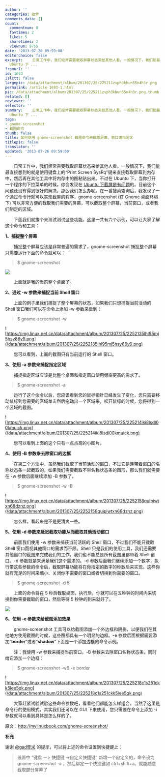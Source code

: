 ```yaml
---
author: ''
categories: 技术
comments_data: []
count:
  commentnum: 0
  favtimes: 2
  likes: 5
  sharetimes: 2
  viewnum: 9765
date: '2013-07-26 09:59:00'
editorchoice: false
excerpt: 　　日常工作中，我们经常需要截取屏幕状态来给其他人看。一般情况下，我们能最直接想到的就是使用键盘上的Print Screen SysRq键来直接截取屏幕到内存中，然后再在其他工具中将内存中的图粘贴出来。不过在
  Ubuntu 下 ...
fromurl: ''
id: 1693
islctt: false
largepic: /data/attachment/album/201307/25/225211zvph3khun55n4h3r.png
permalink: /article-1693-1.html
pic: /data/attachment/album/201307/25/225211zvph3khun55n4h3r.png.thumb.jpg
related: []
reviewer: ''
selector: ''
summary: 　　日常工作中，我们经常需要截取屏幕状态来给其他人看。一般情况下，我们能最直接想到的就是使用键盘上的Print Screen SysRq键来直接截取屏幕到内存中，然后再在其他工具中将内存中的图粘贴出来。不过在
  Ubuntu 下 ...
tags:
- gnome-screenshot
- 截图命令
thumb: false
title: 如何使用 gnome-screenshot 截图命令来截取屏幕、窗口或指定区
titlepic: false
translator: ''
updated: '2013-07-26 09:59:00'
---
```


　　日常工作中，我们经常需要截取屏幕状态来给其他人看。一般情况下，我们能最直接想到的就是使用键盘上的“Print Screen SysRq”键来直接截取屏幕到内存中，然后再在其他工具中将内存中的图粘贴出来。不过在 Ubuntu 下，当你打开一个程序的下拉菜单的时候，你会发现在 [Ubuntu 下截屏是有问题](https://bugs.launchpad.net/ubuntu/+source/gnome-utils/+bug/29894)的。目前这个问题还没有得到很好的解决，那么我们怎么办呢。在一番搜索查询后，我发现了一个通过命令行就可以实现截屏的程序，gnome-screenshot (在 Gnome 桌面环境下) 可以非常方便的截取我们需要的屏幕，可以截取整个屏幕，当前窗口，或者我们制定的区域。


　　下面我们就挨个来测试测试这些功能。这里一共有六个示例，可以让大家了解这个命令和工具：


**1、捕捉整个屏幕**


　　捕捉整个屏幕应该是非常普遍的需求了，gnome-screenshot 捕捉整个屏幕只需要运行下面的命令就可以：



> 
> $ gnome-screenshot
> 
> 
> 


![](/data/attachment/album/201307/25/225211zvph3khun55n4h3r.png)


　　上面就是我的当前整个桌面了。


**2、通过 -w 参数来捕捉当前 Shell 窗口**


　　上面的例子里我们捕捉了整个屏幕的状态，如果我们只想捕捉当前活动的 Shell 窗口我们可以在命令上添加 -w 参数来做到：



> 
> $ gnome-screenshot -w
> 
> 
> 


![https://img.linux.net.cn/data/attachment/album/201307/25/2252135lhl95mj5hsy86y9.png](/data/attachment/album/201307/25/2252135lhl95mj5hsy86y9.png)


　　您可以看到，上面的截图只有当前运行的 Shell 窗口。


**3、使用 -a 参数来捕捉指定区域**


　　捕捉指定区域应该是比整个桌面和指定窗口使用频率更高的需求了。



> 
> $ gnome-screenshot -a
> 
> 
> 


　　运行了这个命令以后，您应该看到您的鼠标指针已经发生了变化，您只需要移动鼠标到您需要的区域单击然后拖动出一个区域来，松开鼠标的时候，您将得到一个区域的截图。


![https://img.linux.net.cn/data/attachment/album/201307/25/225214iki8lsdl00kmuick.png](/data/attachment/album/201307/25/225214iki8lsdl00kmuick.png)


　　您可以看到上面的这个只有一点点高的小图片。


**4、使用 -B 参数来去除窗口的边框**


　　在第二个方法中，虽然我们截取了当前活动的窗口，不过它是连带着窗口的名称状态条一起截取的，如果我们需要截取不带名称状态条的图形，那么我们就需要在 -w 参数后面继续添加 -B 参数了。



> 
> $ gnome-screenshot -w -B
> 
> 
> 


![https://img.linux.net.cn/data/attachment/album/201307/25/2252158quipiwtxn68dznz.png](/data/attachment/album/201307/25/2252158quipiwtxn68dznz.png)


　　怎么样，看起来是不是更清爽一些。


**5、使用 -d 参数来延迟截取功能从而截取其他活动窗口**


　　前面我们使用 -w 参数来捕获当前活跃的 Shell 窗口，不过我们不能只截取 Shell 窗口而视其他窗口的需求而不顾。Shell 只是我们的使用工具，我们还需要其他窗口的截图来完成我们的工作，我们也不能总是所有截图里都带着 Shell 窗口。-d 参数就是来满足我们这个需求的。-d 参数后面我们继续添加一个数字，执行带这些参数的命令后，截取屏幕功能将在你指定的数字的秒数后来实现。这样你就有充足的时间来缩小、关闭你不需要的窗口或者切换到你需要的窗口。



> 
> $ gnome-screenshot -d 5
> 
> 
> 


　　上面的命令将在 5 秒后截取桌面，执行后，你就可以在五秒钟的时间内来切换到你需要截取的窗口，然后等待 5 秒钟的到来就好了。


![](/data/attachment/album/201307/25/225216f8yvy6fttaayyf6t.png)


**6、使用 -e 参数来给截图添加效果**


　　gnome-screenshot 工具可以给截图添加一个外边框和阴影，以便我们在其他地方使用截图的时候，这些图都具有一个明显的边框。-e 参数后面根据需要添加“**border**”或者“**shadow**”下面是一个添加边框的命令示例。


　　注：我使用 -w 参数来捕捉当前窗口，-B 参数来去除窗口名称状态条，同时给它添加一个边框：



> 
> $ gnome-screenshot -wB -e border
> 
> 
> 


![https://img.linux.net.cn/data/attachment/album/201307/25/225218c1s251ckk5lee5qk.png](/data/attachment/album/201307/25/225218c1s251ckk5lee5qk.png)


　　大家赶紧试验试验这些命令参数吧，看看他们都能怎么样组合，当然了这里是命令行的使用模式，其实我们还可以在 GUI 下来使用，您只需要在命令上添加 -i 参数就可以看到具体是怎么样的了。


原文：<http://mylinuxbook.com/gnome-screenshot/> 


**补充**


谢谢 [@gad壹米](http://weibo.com/1291920520 "gad壹米") 的提示，可以将上述的命令设置到快捷键上：



> 
> 设置中 “键盘 －> 快捷键 ->自定义快捷键" 新增一个自定义的，命令设为 gnome-screenshot -a ，然后绑定一个快捷键如 ctrl+shift+a。就能随意截取部分屏幕了 
> 
> 
>